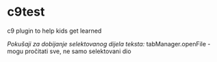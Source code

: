 # c9test
c9 plugin to help kids get learned

*Pokušaji za dobijanje selektovanog dijela teksta:*
tabManager.openFile - mogu pročitati sve, ne samo selektovani dio
